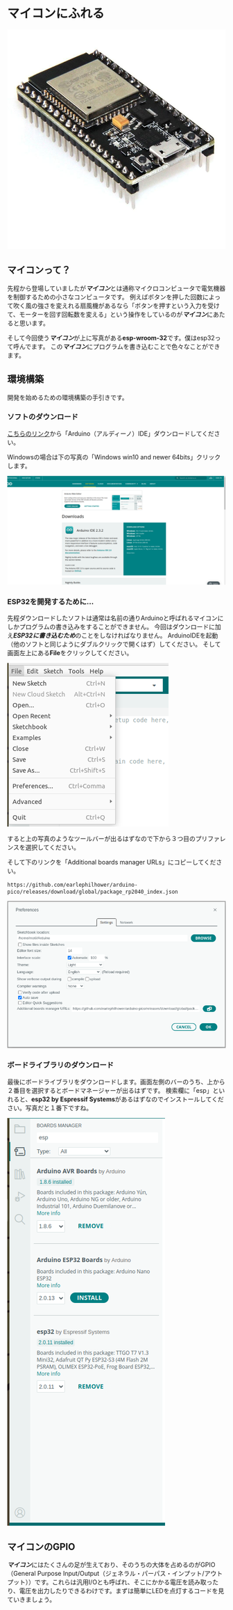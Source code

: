 # マイコンにふれる

![image](./img/esp-wroom-32.jpg)

## マイコンって？
先程から登場していましたが***マイコン***とは通称マイクロコンピュータで電気機器を制御するための小さなコンピュータです。
例えばボタンを押した回数によって吹く風の強さを変えれる扇風機があるなら「ボタンを押すという入力を受けて、モーターを回す回転数を変える」という操作をしているのが***マイコン***にあたると思います。

そして今回使う***マイコン***が上に写真がある**esp-wroom-32**です。僕はesp32って呼んでます。
この***マイコン***にプログラムを書き込むことで色々なことができます。

## 環境構築
開発を始めるための環境構築の手引きです。

### ソフトのダウンロード
[こちらのリンク](https://www.arduino.cc/en/software)から「Arduino（アルディーノ）IDE」ダウンロードしてください。

Windowsの場合は下の写真の「Windows win10 and newer 64bits」クリックします。

![image](./img/arduino_download.png)

### ESP32を開発するために...
先程ダウンロードしたソフトは通常は名前の通りArduinoと呼ばれるマイコンにしかプログラムの書き込みをすることができません。
今回はダウンロードに加え***ESP32に書き込むため***のことをしなければなりません。
ArduinoIDEを起動（他のソフトと同じようにダブルクリックで開くはず）してください。
そして画面左上にある**File**をクリックしてください。

![image](./img/tool_bar.png)

すると上の写真のようなツールバーが出るはずなので下から３つ目のプリファレンスを選択してください。

そして下のリンクを「Additional boards manager URLs」にコピーしてください。

```
https://github.com/earlephilhower/arduino-pico/releases/download/global/package_rp2040_index.json
```

![image](./img/pref.png)

### ボードライブラリのダウンロード
最後にボードライブラリをダウンロードします。画面左側のバーのうち、上から２番目を選択するとボードマネージャーが出るはずです。
検索欄に「esp」といれると、**esp32 by Espressif Systems**があるはずなのでインストールしてください。写真だと１番下ですね。

![image](./img/boards_manager.png)

## マイコンのGPIO
***マイコン***にはたくさんの足が生えており、そのうちの大体を占めるのがGPIO（General Purpose Input/Output（ジェネラル・パーパス・インプット/アウトプット））です。これらは汎用I/Oとも呼ばれ、そこにかかる電圧を読み取ったり、電圧を出力したりできるわけです。まずは簡単にLEDを点灯するコードを見ていきましょう。

